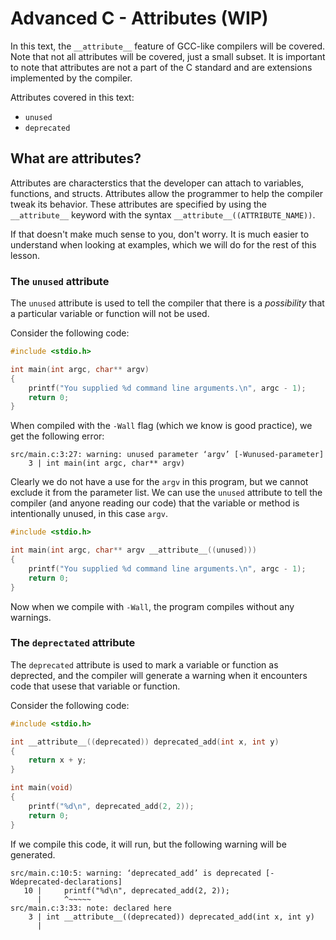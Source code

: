 # Advanced C - Attributes (WIP)

In this text, the `__attribute__` feature of GCC-like compilers will
be covered. Note that not all attributes will be covered, just a small
subset. It is important to note that attributes are not a part of the
C standard and are extensions implemented by the compiler.

Attributes covered in this text:

* `unused`
* `deprecated`

## What are attributes?

Attributes are characterstics that the developer can attach to
variables, functions, and structs. Attributes allow the programmer to
help the compiler tweak its behavior. These attributes are specified
by using the `__attribute__` keyword with the syntax
`__attribute__((ATTRIBUTE_NAME))`.

If that doesn't make much sense to you, don't worry. It is much easier to
understand when looking at examples, which we will do for the rest of this
lesson.

### The `unused` attribute

The `unused` attribute is used to tell the compiler that there is a
*possibility* that a particular variable or function will not be used.

Consider the following code:

```c
#include <stdio.h>

int main(int argc, char** argv)
{
    printf("You supplied %d command line arguments.\n", argc - 1);
    return 0;
}
```

When compiled with the `-Wall` flag (which we know is good practice),
we get the following error:

```
src/main.c:3:27: warning: unused parameter ‘argv’ [-Wunused-parameter]
    3 | int main(int argc, char** argv)
```

Clearly we do not have a use for the `argv` in this program, but we
cannot exclude it from the parameter list. We can use the `unused`
attribute to tell the compiler (and anyone reading our code) that the
variable or method is intentionally unused, in this case `argv`.

```c
#include <stdio.h>

int main(int argc, char** argv __attribute__((unused)))
{
    printf("You supplied %d command line arguments.\n", argc - 1);
    return 0;
}
```

Now when we compile with `-Wall`, the program compiles without any
warnings.

### The `deprectated` attribute

The `deprecated` attribute is used to mark a variable or function as
deprected, and the compiler will generate a warning when it encounters
code that usese that variable or function.

Consider the following code:

```c
#include <stdio.h>

int __attribute__((deprecated)) deprecated_add(int x, int y)
{
    return x + y;
}

int main(void)
{
    printf("%d\n", deprecated_add(2, 2));
    return 0;
}
```

If we compile this code, it will run, but the following warning will be
generated.

```
src/main.c:10:5: warning: ‘deprecated_add’ is deprecated [-Wdeprecated-declarations]
   10 |     printf("%d\n", deprecated_add(2, 2));
      |     ^~~~~~
src/main.c:3:33: note: declared here
    3 | int __attribute__((deprecated)) deprecated_add(int x, int y)
      |
```